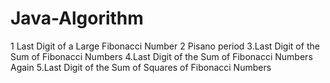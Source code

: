 # Java-Algorithm
1 Last Digit of a Large Fibonacci Number
2 Pisano period 
3.Last Digit of the Sum of Fibonacci Numbers
4.Last Digit of the Sum of Fibonacci Numbers Again 
5.Last Digit of the Sum of Squares of Fibonacci Numbers
